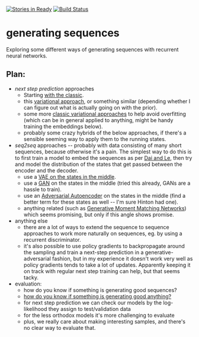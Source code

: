 [![Stories in Ready](https://badge.waffle.io/PFCM/generating_sequences.png?label=ready&title=Ready)](https://waffle.io/PFCM/generating_sequences)
[![Build Status](https://travis-ci.org/PFCM/generating_sequences.svg?branch=master)](https://travis-ci.org/PFCM/generating_sequences)
# generating sequences

Exploring some different ways of generating sequences with recurrent neural
networks.

## Plan:
- *next step prediction* approaches
  - Starting [with the classic](https://arxiv.org/pdf/1308.0850.pdf).
  - this [variational approach](https://arxiv.org/abs/1506.02216), or something similar (depending whether I can figure out what is actually
  going on with the prior).
  - some more [classic variational approaches](http://papers.nips.cc/paper/4329-practical-variational-inference-for-neural-networks.pdf) to help avoid overfitting (which can be in general applied to anything, might be handy training the embeddings below).
  - probably some crazy hybrids of the below approaches, if there's a sensible seeming way to apply them to the running states.
- *seq2seq* approaches -- probably with data consisting of many short sequences, because otherwise it's a pain. The simplest way to do this is to first train a model to embed the sequences as per [Dai and Le](https://arxiv.org/abs/1511.01432), then try and model the distribution of the states that get passed between the encoder and the decoder.
  - use a [VAE on the states in the middle](https://arxiv.org/abs/1412.6581).
  - use a [GAN](http://papers.nips.cc/paper/5423-generative-adversarial-nets.pdf) on the states in the middle (tried this already, GANs are a hassle to train).
  - use an [Adversarial Autoencoder](https://arxiv.org/abs/1511.05644) on the states in the middle (find a better term for these states as well -- I'm sure Hinton had one).
  - anything related (such as [Generative Moment Matching Networks](https://arxiv.org/abs/1502.02761)) which seems promising, but only if this angle shows promise.
- anything else
  - there are a lot of ways to extend the sequence to sequence approaches to work more naturally on sequences, eg. by using a recurrent discriminator.
  - it's also possible to use policy gradients to backpropagate around the sampling and train a next-step prediction in a generative-adversarial fashion, but in my experience it doesn't work very well as policy gradients tends to take a lot of updates. Apparently keeping it on track with regular next step training can help, but that seems tacky.
- evaluation:
  - how do you know if something is generating good sequences?
  - [how do you know if something is generating good anything?](https://arxiv.org/abs/1511.01844)
  - for next step prediction we can check our models by the log-likelihood they assign to test/validation data
  - for the less orthodox models it's more challenging to evaluate
  - plus, we really care about making interesting samples, and there's no clear way to evaluate that.
